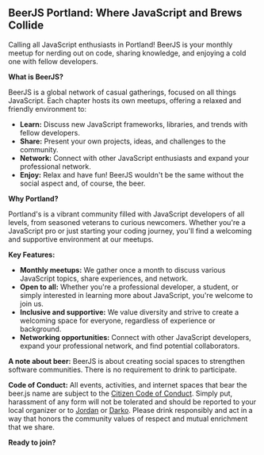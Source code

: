 ## BeerJS Portland: Where JavaScript and Brews Collide

Calling all JavaScript enthusiasts in Portland! BeerJS is your monthly meetup for nerding out on code, sharing knowledge, and enjoying a cold one with fellow developers.

**What is BeerJS?**

BeerJS is a global network of casual gatherings, focused on all things JavaScript. Each chapter hosts its own meetups, offering a relaxed and friendly environment to:

-   **Learn:** Discuss new JavaScript frameworks, libraries, and trends with fellow developers.
-   **Share:** Present your own projects, ideas, and challenges to the community.
-   **Network:** Connect with other JavaScript enthusiasts and expand your professional network.
-   **Enjoy:** Relax and have fun! BeerJS wouldn't be the same without the social aspect and, of course, the beer.

**Why Portland?**

Portland's is a vibrant community filled with JavaScript developers of all levels, from seasoned veterans to curious newcomers. Whether you're a JavaScript pro or just starting your coding journey, you'll find a welcoming and supportive environment at our meetups.

**Key Features:**

-   **Monthly meetups:** We gather once a month to discuss various JavaScript topics, share experiences, and network.
-   **Open to all:** Whether you're a professional developer, a student, or simply interested in learning more about JavaScript, you're welcome to join us.
-   **Inclusive and supportive:** We value diversity and strive to create a welcoming space for everyone, regardless of experience or background.
-   **Networking opportunities:** Connect with other JavaScript developers, expand your professional network, and find potential collaborators.

**A note about beer:**
BeerJS is about creating social spaces to strengthen software communities. There is no requirement to drink to participate.

**Code of Conduct:**
All events, activities, and internet spaces that bear the beer.js name are subject to the [Citizen Code of Conduct](https://github.com/stumpsyn/policies/blob/master/citizen_code_of_conduct.md). Simply put, harassment of any form will not be tolerated and should be reported to your local organizer or to [Jordan](https://twitter.com/jordanpapaleo) or [Darko](https://twitter.com/d_bozhinovski). Please drink responsibly and act in a way that honors the community values of respect and mutual enrichment that we share.

**Ready to join?**
